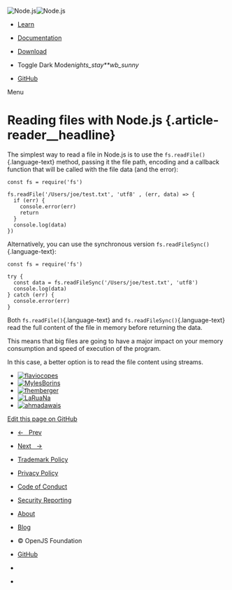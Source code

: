 [](https://nodejs.dev/)

![Node.js](./Reading%20files%20with%20Node.js_files/nodejs-logo-light-mode-d8cbf6c670c6befc286bc5c456b20f39.svg)![Node.js](./Reading%20files%20with%20Node.js_files/nodejs-logo-dark-mode-ba22af1048345de03fc5ad42f273d6e8.svg)

- [Learn](https://nodejs.dev/learn)
- [Documentation](https://nodejs.org/en/docs/)
- [Download](https://nodejs.org/en/download/)

- Toggle Dark Mode*nights_stay\*\*wb_sunny*
- [GitHub](https://github.com/nodejs/nodejs.dev)

Menu

# Reading files with Node.js {.article-reader\_\_headline}

The simplest way to read a file in Node.js is to use the
`fs.readFile()`{.language-text} method, passing it the file path,
encoding and a callback function that will be called with the file data
(and the error):

```{.language-javascript}
const fs = require('fs')

fs.readFile('/Users/joe/test.txt', 'utf8' , (err, data) => {
  if (err) {
    console.error(err)
    return
  }
  console.log(data)
})
```

Alternatively, you can use the synchronous version
`fs.readFileSync()`{.language-text}:

```{.language-javascript}
const fs = require('fs')

try {
  const data = fs.readFileSync('/Users/joe/test.txt', 'utf8')
  console.log(data)
} catch (err) {
  console.error(err)
}
```

Both `fs.readFile()`{.language-text} and
`fs.readFileSync()`{.language-text} read the full content of the file in
memory before returning the data.

This means that big files are going to have a major impact on your
memory consumption and speed of execution of the program.

In this case, a better option is to read the file content using streams.

- [![flaviocopes](./Reading%20files%20with%20Node.js_files/flaviocopes.png)](https://github.com/flaviocopes "flaviocopes")
- [![
MylesBorins](./Reading%20files%20with%20Node.js_files/MylesBorins.png)](https://github.com/MylesBorins " MylesBorins")
- [![
fhemberger](./Reading%20files%20with%20Node.js_files/fhemberger.png)](https://github.com/fhemberger " fhemberger")
- [![
LaRuaNa](./Reading%20files%20with%20Node.js_files/LaRuaNa.png)](https://github.com/LaRuaNa " LaRuaNa")
- [![
ahmadawais](./Reading%20files%20with%20Node.js_files/ahmadawais.png)](https://github.com/ahmadawais " ahmadawais")

[Edit this page on
GitHub](https://github.com/nodejs/nodejs.dev/edit/master/src/documentation/0043-node-reading-files/index.md)

- [←   Prev](https://nodejs.dev/learn/nodejs-file-paths)
- [Next   →](https://nodejs.dev/learn/writing-files-with-nodejs)

- [Trademark Policy](https://nodejs.org/en/about/trademark/)
- [Privacy Policy](https://nodejs.org/en/about/privacy/)
- [Code of
  Conduct](https://github.com/openjs-foundation/cross-project-council/blob/master/CODE_OF_CONDUCT.md#contributor-covenant-code-of-conduct)
- [Security Reporting](https://nodejs.org/en/security/)
- [About](https://nodejs.org/en/about/)
- [Blog](https://nodejs.org/en/blog/)

- © OpenJS Foundation
- [GitHub](https://github.com/nodejs/node)
- [](https://twitter.com/nodejs)
- [](https://slack.openjsf.org/)
